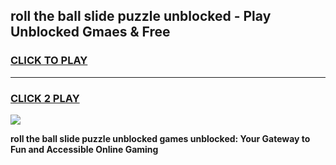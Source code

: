 
## roll the ball slide puzzle unblocked - Play Unblocked Gmaes & Free
<h3>
<a href="https://news.freeplayer.one?title=roll_the_ball_slide_puzzle_unblocked&ref=16F">CLICK TO PLAY</a></h3>
<hr>

<h3>
<a href="https://news.freeplayer.one?title=roll_the_ball_slide_puzzle_unblocked&ref=16F">CLICK 2 PLAY</a>
  
</h3>

<a href="https://news.freeplayer.one?title=roll_the_ball_slide_puzzle_unblocked&ref=16F/"><img src="https://clearcache.store/games.png"></a>


**roll the ball slide puzzle unblocked games unblocked: Your Gateway to Fun and Accessible Online Gaming**
